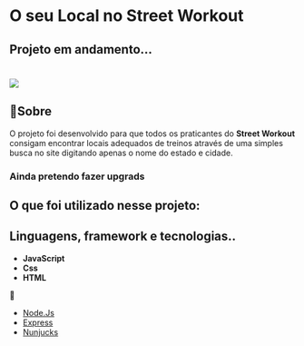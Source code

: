 # O seu Local no Street Workout 

## Projeto em andamento... 

<h1 aling="center"> 
  <img src="https://arnoldsouthamerica.com.br/wp-content/uploads/2020/02/street-workout.jpg">  
</h1>

## 🔖Sobre 
O projeto foi desenvolvido para que todos os praticantes do **Street Workout** consigam encontrar locais adequados de treinos através de uma simples busca no site
digitando apenas o nome do estado e cidade.

### Ainda pretendo fazer upgrads

## O que foi utilizado nesse projeto:

## Linguagens, framework e tecnologias..
- **JavaScript**
- **Css**
- **HTML**

🚀


- [Node.Js](https://nodejs.org)
- [Express](https://)
- [Nunjucks](https://)
